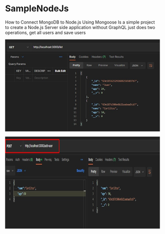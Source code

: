 # SampleNodeJs
How to Connect MongoDB to Node.js Using Mongoose
Is a simple project to create a Node.js Server side application without GraphQL just does two operations, get all users and save users
<p align="center">
  <a href="https://codesandbox.io">
    <img src="https://github.com/JEstebanDev/SampleNodeJs/blob/main/Screenshot_2.jpg" height="300px">
  </a>
</p>
<p align="center">
  <a href="https://codesandbox.io">
    <img src="https://github.com/JEstebanDev/SampleNodeJs/blob/main/Screenshot_1.jpg" height="300px">
  </a>
</p>
